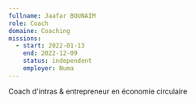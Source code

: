 ```yaml
---
fullname: Jaafar BOUNAIM
role: Coach
domaine: Coaching
missions:
  - start: 2022-01-13
    end: 2022-12-09
    status: independent
    employer: Numa
---
```


Coach d'intras & entrepreneur en économie circulaire
